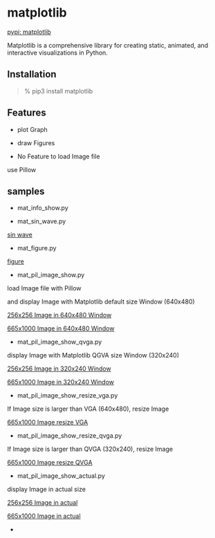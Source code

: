  matplotlib
===============

[pypi:  matplotlib](https://pypi.org/project/matplotlib/) 

  Matplotlib is a comprehensive library for creating static, animated, and interactive visualizations in Python.

## Installation

> % pip3 install  matplotlib

## Features

- plot Graph

- draw Figures

-  No Feature to load Image file

use Pillow  

## samples

-  mat_info_show.py 

-  mat_sin_wave.py  
 
 [sin wave](https://github.com//ohwada/MAC_cpp_Samples/tree/master/MAC_Python_Samples/result/mat_sin_wave.png)

- mat_figure.py  

 [figure](https://github.com//ohwada/MAC_cpp_Samples/tree/master/MAC_Python_Samples/result/mat_figure.png)

- mat_pil_image_show.py  

load Image file with Pillow 

and display Image with Matplotlib default size Window (640x480)

 [256x256 Image in 640x480 Window](https://github.com//ohwada/MAC_cpp_Samples/tree/master/MAC_Python_Samples/screenshots/mat_pil_image_show_sample.png)

 [665x1000 Image in 640x480 Window](https://github.com//ohwada/MAC_cpp_Samples/tree/master/MAC_Python_Samples/screenshots/mat_pil_image_show_tiger.png)

 - mat_pil_image_show_qvga.py

display Image with Matplotlib QGVA size Window (320x240)

 [256x256 Image in 320x240 Window](https://github.com//ohwada/MAC_cpp_Samples/tree/master/MAC_Python_Samples/screenshots/mat_pil_image_show_qvga_sample.png)

 [665x1000 Image in 320x240 Window](https://github.com//ohwada/MAC_cpp_Samples/tree/master/MAC_Python_Samples/screenshots/mat_pil_image_show_qvga_tiger.png)

 - mat_pil_image_show_resize_vga.py  

If Image size is larger than VGA  (640x480),  resize Image

 [665x1000 Image resize VGA](https://github.com//ohwada/MAC_cpp_Samples/tree/master/MAC_Python_Samples/screenshots/mat_pil_image_show_resize_vga_tiger.png)

 - mat_pil_image_show_resize_qvga.py  

If Image size is larger than QVGA  (320x240),  resize Image

 [665x1000 Image resize QVGA](https://github.com//ohwada/MAC_cpp_Samples/tree/master/MAC_Python_Samples/screenshots/mat_pil_image_show_resize_qvga_tiger.png)

- mat_pil_image_show_actual.py  

display Image in actual size

 [256x256 Image in actual](https://github.com//ohwada/MAC_cpp_Samples/tree/master/MAC_Python_Samples/screenshots/mat_pil_image_show_actual_sample.png)

 [665x1000 Image in actual](https://github.com//ohwada/MAC_cpp_Samples/tree/master/MAC_Python_Samples/screenshots/mat_pil_image_show_actual_tiger.png)

-

